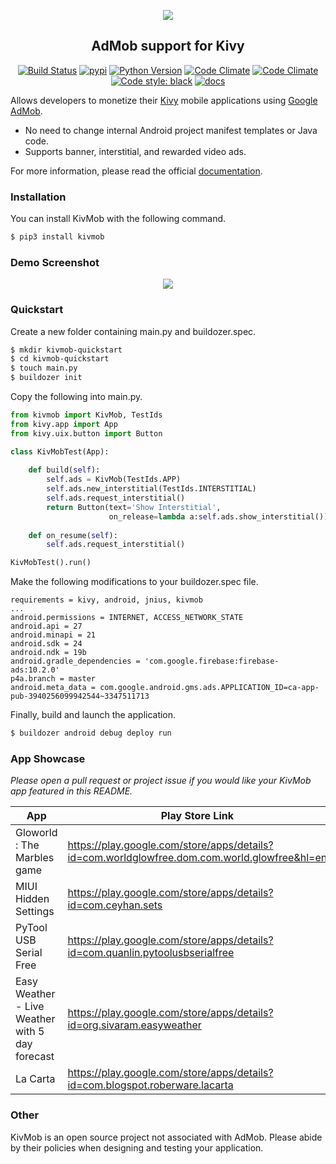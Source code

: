 <p align="center">
  <img src="https://raw.githubusercontent.com/MichaelStott/KivMob/master/demo/assets/kivmob-title.png">
</p>
<h2 align="center">AdMob support for Kivy</h2>
<p align="center">
  <a href="https://travis-ci.com/MichaelStott/KivMob"><img alt="Build Status" src="https://travis-ci.com/MichaelStott/KivMob.svg?branch=master"></a>
  <a href="https://badge.fury.io/py/kivmob"><img alt="pypi" src="https://badge.fury.io/py/kivmob.svg"></a>
  <a href="https://www.python.org/downloads/release/python-270/"><img alt="Python Version" src="https://img.shields.io/badge/python-2.7|3.7-green.svg"></a>
  <a href="https://pepy.tech/project/kivmob"><img alt="Code Climate" src="https://pepy.tech/badge/kivmob"></a>
  <a href="https://codeclimate.com/github/MichaelStott/KivMob/maintainability"><img alt="Code Climate" src="https://api.codeclimate.com/v1/badges/add8cd9bd9600d898b79/maintainability"></a>
  <a href="https://github.com/python/black"><img alt="Code style: black" src="https://img.shields.io/badge/code%20style-black-000000.svg"></a>
  <a href="http://kivmob.com"><img alt="docs" src="https://img.shields.io/static/v1?label=docs&message=passing&color=blue"/></a>
  <!--
  <a href="https://discordapp.com/channels/698610163254558804"><img alt="Discord" src="https://img.shields.io/discord/698610163254558804"></a>
  -->
</p>

Allows developers to monetize their [Kivy] mobile applications using [Google AdMob].

  - No need to change internal Android project manifest templates or Java code.
  - Supports banner, interstitial, and rewarded video ads.

For more information, please read the official [documentation].

### Installation

You can install KivMob with the following command.
```sh
$ pip3 install kivmob
```

### Demo Screenshot
<p align="center">
  <img src="https://raw.githubusercontent.com/MichaelStott/KivMob/master/demo/assets/demo_screenshotv2.png">
</p>

### Quickstart

Create a new folder containing main.py and buildozer.spec.

```sh
$ mkdir kivmob-quickstart
$ cd kivmob-quickstart
$ touch main.py
$ buildozer init
```

Copy the following into main.py.
```python
from kivmob import KivMob, TestIds
from kivy.app import App
from kivy.uix.button import Button

class KivMobTest(App):
    
    def build(self):
        self.ads = KivMob(TestIds.APP)
        self.ads.new_interstitial(TestIds.INTERSTITIAL)
        self.ads.request_interstitial()
        return Button(text='Show Interstitial',
                      on_release=lambda a:self.ads.show_interstitial())
                      
    def on_resume(self):
        self.ads.request_interstitial()

KivMobTest().run()
```

Make the following modifications to your buildozer.spec file.

```
requirements = kivy, android, jnius, kivmob
...
android.permissions = INTERNET, ACCESS_NETWORK_STATE
android.api = 27
android.minapi = 21
android.sdk = 24
android.ndk = 19b
android.gradle_dependencies = 'com.google.firebase:firebase-ads:10.2.0'
p4a.branch = master
android.meta_data = com.google.android.gms.ads.APPLICATION_ID=ca-app-pub-3940256099942544~3347511713
```

Finally, build and launch the application.

```sh
$ buildozer android debug deploy run
```

### App Showcase

_Please open a pull request or project issue if you would like your KivMob app featured in this README._

<!-- List alphabetically please.  -->
| App | Play Store Link | Developer |
| ------ | ------ | ------ |
| Gloworld : The Marbles game | https://play.google.com/store/apps/details?id=com.worldglowfree.dom.com.world.glowfree&hl=en | [thegameguy] |
| MIUI Hidden Settings | https://play.google.com/store/apps/details?id=com.ceyhan.sets | [Yunus Ceyhan] |
| PyTool USB Serial Free |  https://play.google.com/store/apps/details?id=com.quanlin.pytoolusbserialfree | [Quan Lin] |
| Easy Weather - Live Weather with 5 day forecast |  https://play.google.com/store/apps/details?id=org.sivaram.easyweather | [Sivaram Yadav Nalliboyana]
| La Carta | https://play.google.com/store/apps/details?id=com.blogspot.roberware.lacarta | [RoberWare]

### Other 

KivMob is an open source project not associated with AdMob. Please abide by their policies when designing and testing your application.

<!-- Links pertinent to README -->
[Google AdMob]: <https://www.google.com/admob/>
[Kivy]: <https://kivy.org/>
[Buildozer]: <https://github.com/kivy/buildozer>
[documentation]: <http://kivmob.com>

<!-- App showcase author links -->
[Quan Lin]: <https://github.com/jacklinquan>
[thegameguy]: <https://github.com/thegameguy>
[Yunus Ceyhan]: <https://github.com/yunus-ceyhan>
[Sivaram Yadav Nalliboyana]: <https://github.com/GrandmasterSivaram>
[RoberWare]: <https://github.com/RoberWare>
